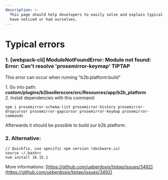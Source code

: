 ```yaml
---
description: >-
  This page should help developers to easily solve and explain typical bugs we
  have noticed or had ourselves.
---
```


# Typical errors

### 1. \[webpack-cli] ModuleNotFoundError: Module not found: Error: Can't resolve 'prosemirror-keymap' TIPTAP&#x20;

This error can occur when running "b2b:platform:build"

1\. Go into path: **custom/plugins/b2bsellerscore/src/Resources/app/b2b\_platform**\
2\. Install dependencies with this command:&#x20;

```
npm i prosemirror-schema-list prosemirror-history prosemirror-dropcursor prosemirror-gapcursor prosemirror-keymap prosemirror-commands
```

Afterwards it should be possible to build our b2b platform.

### 2. Alternative:

```
// Quickfix, use specific npm version (dockware.io)
source ~/.bashrc
nvm install 16.15.1
```

More informations: [https://github.com/ueberdosis/tiptap/issues/3492](https://github.com/ueberdosis/tiptap/issues/3492)



